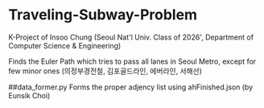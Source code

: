# Traveling-Subway-Problem

K-Project of Insoo Chung (Seoul Nat'l Univ. Class of 2026', Department of Computer Science & Engineering)

Finds the Euler Path which tries to pass all lanes in Seoul Metro,
except for few minor ones (의정부경전철, 김포골드라인, 에버라인, 서해선)

##data_former.py
Forms the proper adjency list using ahFinished.json (by Eunsik Choi)

